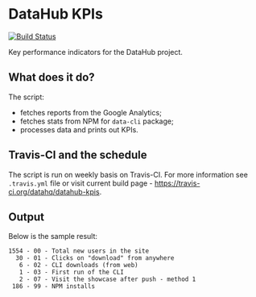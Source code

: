 # DataHub KPIs

[![Build Status](https://travis-ci.org/datahq/datahub-kpis.svg?branch=master)](https://travis-ci.org/datahq/datahub-kpis)

Key performance indicators for the DataHub project.

## What does it do?

The script:
- fetches reports from the Google Analytics;
- fetches stats from NPM for `data-cli` package;
- processes data and prints out KPIs.

## Travis-CI and the schedule

The script is run on weekly basis on Travis-CI. For more information see `.travis.yml` file or visit current build page - https://travis-ci.org/datahq/datahub-kpis.

## Output

Below is the sample result:

```
1554 - 00 - Total new users in the site
  30 - 01 - Clicks on "download" from anywhere
   6 - 02 - CLI downloads (from web)
   1 - 03 - First run of the CLI
   2 - 07 - Visit the showcase after push - method 1
 186 - 99 - NPM installs
```
